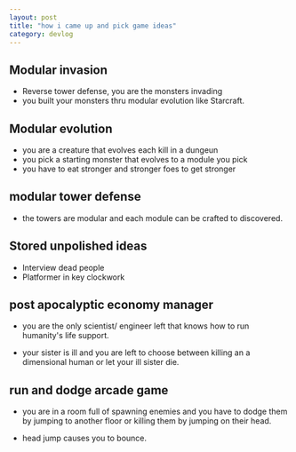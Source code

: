 ```yaml
---
layout: post
title: "how i came up and pick game ideas"
category: devlog
---
```


## Modular invasion

- Reverse tower defense, you are the monsters invading
- you built your monsters thru modular evolution like Starcraft.

## Modular evolution

- you are a creature that evolves each kill in a dungeun
- you pick a starting monster that evolves to a module you pick
- you have to eat stronger and stronger foes to get stronger

## modular tower defense

- the towers are modular and each module can be crafted to discovered.

## Stored unpolished ideas

- Interview dead people
- Platformer in key clockwork

## post apocalyptic economy manager

- you are the only scientist/ engineer left that knows how to run humanity's life support.

- your sister is ill and you are left to choose between killing an a dimensional human or let your ill sister die.

## run and dodge arcade game

- you are in a room full of spawning enemies and you have to dodge them by jumping to another floor or killing them by jumping on their head.

- head jump causes you to bounce.
